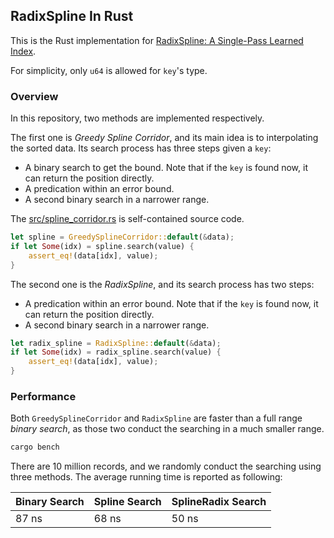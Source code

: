 ## RadixSpline In Rust

This is the Rust implementation for [RadixSpline: A Single-Pass Learned Index](https://github.com/learnedsystems/RadixSpline).

For simplicity, only `u64` is allowed for `key`'s type.

### Overview

In this repository, two methods are implemented respectively.

The first one is _Greedy Spline Corridor_, and its main idea is to interpolating the sorted data. Its search process has three steps given a `key`:

- A binary search to get the bound. Note that if the `key` is found now, it can return the position directly.
- A predication within an error bound.
- A second binary search in a narrower range.

The [src/spline_corridor.rs](src/spline_corridor.rs) is self-contained source code.

```rust
let spline = GreedySplineCorridor::default(&data);
if let Some(idx) = spline.search(value) {
    assert_eq!(data[idx], value);
}
```

The second one is the _RadixSpline_, and its search process has two steps:

- A predication within an error bound. Note that if the `key` is found now, it can return the position directly.
- A second binary search in a narrower range.

```rust
let radix_spline = RadixSpline::default(&data);
if let Some(idx) = radix_spline.search(value) {
    assert_eq!(data[idx], value);
}
```

### Performance

Both `GreedySplineCorridor` and `RadixSpline` are faster than a full range _binary search_, as those two conduct the searching in a much smaller range.

```bash
cargo bench 
```

There are 10 million records, and we randomly conduct the searching using three methods. The average running time is reported as following:

| Binary Search | Spline Search | SplineRadix Search |
| ------------- | ------------- | ------------------ |
| 87 ns         | 68 ns         | 50 ns              |
